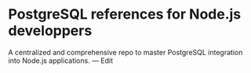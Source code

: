 # PostgreSQL references for Node.js developpers
A centralized and comprehensive repo to master PostgreSQL integration into Node.js applications. — Edit


